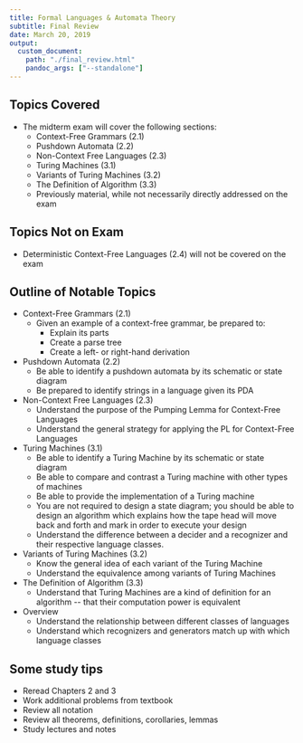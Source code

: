 ```yaml
---
title: Formal Languages & Automata Theory
subtitle: Final Review
date: March 20, 2019
output:
  custom_document:
    path: "./final_review.html"
    pandoc_args: ["--standalone"]
---
```


## Topics Covered

* The midterm exam will cover the following sections:
  - Context-Free Grammars (2.1)
  - Pushdown Automata (2.2)
  - Non-Context Free Languages (2.3)
  - Turing Machines (3.1)
  - Variants of Turing Machines (3.2)
  - The Definition of Algorithm (3.3)
  - Previously material, while not necessarily directly addressed on the exam


## Topics Not on Exam

- Deterministic Context-Free Languages (2.4) will not be covered on the exam

## Outline of Notable Topics

- Context-Free Grammars (2.1)
  - Given an example of a context-free grammar, be prepared to:
    - Explain its parts
    - Create a parse tree
    - Create a left- or right-hand derivation
- Pushdown Automata (2.2)
  - Be able to identify a pushdown automata by its schematic or state diagram
  - Be prepared to identify strings in a language given its PDA
- Non-Context Free Languages (2.3)
  - Understand the purpose of the Pumping Lemma for Context-Free Languages
  - Understand the general strategy for applying the PL for Context-Free Languages
- Turing Machines (3.1)
    - Be able to identify a Turing Machine by its schematic or state diagram
    - Be able to compare and contrast a Turing machine with other types of machines
    - Be able to provide the implementation of a Turing machine
    - You are not required to design a state diagram; you should be able to design an algorithm which explains how the tape head will move back and forth and mark in order to execute your design
    - Understand the difference between a decider and a recognizer and their respective language classes.
- Variants of Turing Machines (3.2)
  - Know the general idea of each variant of the Turing Machine
  - Understand the equivalence among variants of Turing Machines
- The Definition of Algorithm (3.3)
  - Understand that Turing Machines are a kind of definition for an algorithm -- that their computation power is equivalent
- Overview
  - Understand the relationship between different classes of languages
  - Understand which recognizers and generators match up with which language classes

## Some study tips

* Reread Chapters 2 and 3
* Work additional problems from textbook
* Review all notation
* Review all theorems, definitions, corollaries, lemmas
* Study lectures and notes
